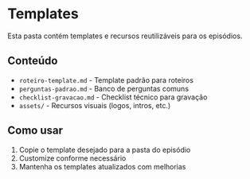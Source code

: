# Templates

Esta pasta contém templates e recursos reutilizáveis para os episódios.

## Conteúdo

- `roteiro-template.md` - Template padrão para roteiros
- `perguntas-padrao.md` - Banco de perguntas comuns
- `checklist-gravacao.md` - Checklist técnico para gravação
- `assets/` - Recursos visuais (logos, intros, etc.)

## Como usar

1. Copie o template desejado para a pasta do episódio
2. Customize conforme necessário
3. Mantenha os templates atualizados com melhorias
